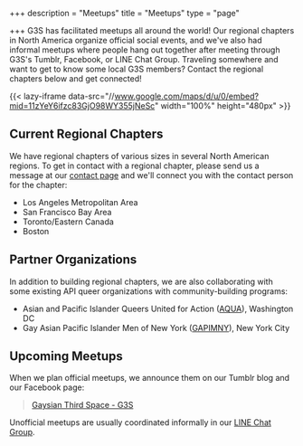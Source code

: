 +++
description = "Meetups"
title = "Meetups"
type = "page"

+++
G3S has facilitated meetups all around the world! Our regional chapters in North America organize official social events, and we've also had informal meetups where people hang out together after meeting through G3S's Tumblr, Facebook, or LINE Chat Group. Traveling somewhere and want to get to know some local G3S members? Contact the regional chapters below and get connected!

{{< lazy-iframe data-src="//www.google.com/maps/d/u/0/embed?mid=11zYeY6ifzc83GjO98WY355jNeSc" width="100%" height="480px" >}}

## Current Regional Chapters

We have regional chapters of various sizes in several North American regions. To get in contact with a regional chapter, please send us a message at our [contact page](/contact/) and we'll connect you with the contact person for the chapter:

- Los Angeles Metropolitan Area
- San Francisco Bay Area
- Toronto/Eastern Canada
- Boston

## Partner Organizations

In addition to building regional chapters, we are also collaborating with some existing API queer organizations with community-building programs:

- Asian and Pacific Islander Queers United for Action ([AQUA](http://www.aquadc.us)), Washington DC
- Gay Asian Pacific Islander Men of New York ([GAPIMNY](http://gapimny.org)), New York City

## Upcoming Meetups

When we plan official meetups, we announce them on our Tumblr blog and our Facebook page:

<div id="fb-root"></div>
<script>(function(d, s, id) {
  var js, fjs = d.getElementsByTagName(s)[0];
  if (d.getElementById(id)) return;
  js = d.createElement(s); js.id = id;
  js.src = "//connect.facebook.net/en_US/sdk.js#xfbml=1&version=v2.10";
  fjs.parentNode.insertBefore(js, fjs);
}(document, 'script', 'facebook-jssdk'));</script>

<div class="fb-page" data-href="https://www.facebook.com/gaysianthirdspace/" data-tabs="events" data-width="500" data-height="500" data-small-header="true" data-adapt-container-width="true" data-hide-cover="true" data-show-facepile="false"><blockquote cite="https://www.facebook.com/gaysianthirdspace/" class="fb-xfbml-parse-ignore"><a href="https://www.facebook.com/gaysianthirdspace/">Gaysian Third Space - G3S</a></blockquote></div>

Unofficial meetups are usually coordinated informally in our [LINE Chat Group](/programs/#linechat).
